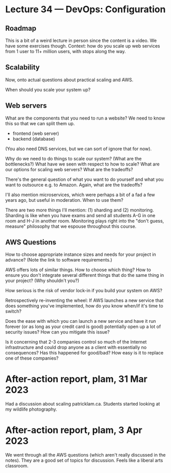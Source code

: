 # Lecture 34 — DevOps: Configuration

## Roadmap

This is a bit of a weird lecture in person since the content is a video. We have
some exercises though. Context: how do you scale up web services from 1 user to
11+ million users, with stops along the way.

## Scalability

Now, onto actual questions about practical scaling and AWS.

When should you scale your system up?

## Web servers

What are the components that you need to run a website? We need to know this so
that we can split them up.

* frontend (web server)
* backend (database)

(You also need DNS services, but we can sort of ignore that for now).

Why do we need to do things to scale our system? (What are the bottlenecks?)
What have we seen with respect to how to scale? What are our options for scaling
web servers? What are the tradeoffs?

There's the general question of what you want to do yourself and what you want
to outsource e.g. to Amazon. Again, what are the tradeoffs?

I'll also mention microservices, which were perhaps a bit of a fad a few years
ago, but useful in moderation. When to use them?

There are two more things I'll mention: (1) sharding and (2) monitoring.
Sharding is like when you have exams and send all students A-G in one room and
H-J in another room. Monitoring plays right into the "don't guess, measure"
philosophy that we espouse throughout this course.

## AWS Questions

How to choose appropriate instance sizes and needs for your project in advance?
(Note the link to software requirements.)

AWS offers lots of similar things. How to choose which thing? How to ensure you
don't integrate several different things that do the same thing in your project?
(Why shouldn't you?)

How serious is the risk of vendor lock-in if you build your system on AWS?

Retrospectively re-inventing the wheel: If AWS launches a new service that does
something you've implemented, how do you know when/if it's time to switch?

Does the ease with which you can launch a new service and have it run forever
(or as long as your credit card is good) potentially open up a lot of security
issues? How can you mitigate this issue?

Is it concerning that 2-3 companies control so much of the Internet
infrastructure and could drop anyone as a client with essentially no
consequences? Has this happened for good/bad? How easy is it to replace one of
these companies?

# After-action report, plam, 31 Mar 2023

Had a discussion about scaling patricklam.ca. Students started looking at my
wildlife photography.

# After-action report, plam, 3 Apr 2023

We went through all the AWS questions (which aren't really discussed in the
notes). They are a good set of topics for discussion. Feels like a liberal arts
classroom.
